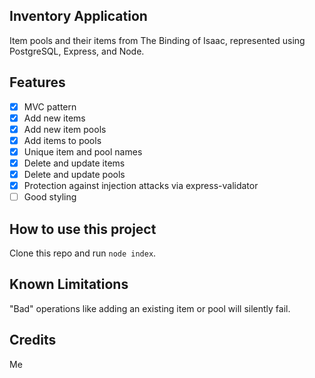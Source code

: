 Inventory Application
---------------------

Item pools and their items from The Binding of Isaac, represented using PostgreSQL, Express, and Node.

Features
--------

- [x] MVC pattern
- [x] Add new items
- [x] Add new item pools
- [x] Add items to pools
- [x] Unique item and pool names
- [x] Delete and update items
- [x] Delete and update pools
- [x] Protection against injection attacks via express-validator
- [ ] Good styling

How to use this project
-----------------------

Clone this repo and run `node index`.

Known Limitations
-----------------
"Bad" operations like adding an existing item or pool will silently fail.


Credits
-------

Me
